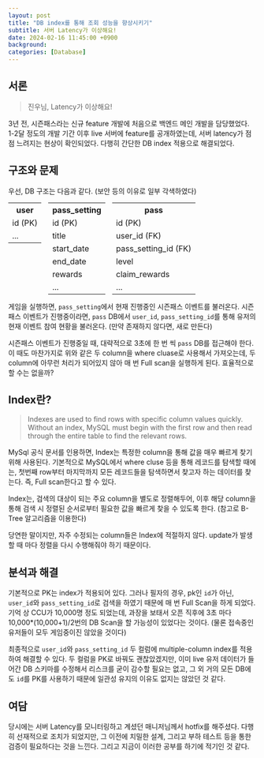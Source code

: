 ```yaml
---
layout: post
title: "DB index를 통해 조회 성능을 향상시키기"
subtitle: 서버 Latency가 이상해요!
date: 2024-02-16 11:45:00 +0900
background: 
categories: [Database]
---
```


## 서론

> 진우님, Latency가 이상해요!

3년 전, 시즌패스라는 신규 feature 개발에 처음으로 백엔드 메인 개발을 담당했었다. 1-2달 정도의 개발 기간 이후 live 서버에 feature를 공개하였는데, 서버 latency가 점점 느려지는 현상이 확인되었다. 다행히 간단한 DB index 적용으로 해결되었다.

## 구조와 문제

우선, DB 구조는 다음과 같다. (보안 등의 이유로 일부 각색하였다)

<div style="margin-bottom:10px text-align:center">
<table style="display:inline">
  <tr><th>user</th></tr>
  <tr><td>id (PK)</td></tr>
  <tr><td>...</td></tr>
</table>
<table style="display:inline; margin:0px 10px;">
  <tr><th>pass_setting</th></tr>
  <tr><td>id (PK)</td></tr>
  <tr><td>title</td></tr>
  <tr><td>start_date</td></tr>
  <tr><td>end_date</td></tr>
  <tr><td>rewards</td></tr>
  <tr><td>...</td></tr>
</table>
<table style="display:inline">
  <tr><th>pass</th></tr>
  <tr><td>id (PK)</td></tr>
  <tr><td>user_id (FK)</td></tr>
  <tr><td>pass_setting_id (FK)</td></tr>
  <tr><td>level</td></tr>
  <tr><td>claim_rewards</td></tr>
  <tr><td>...</td></tr>
</table>
</div>

게임을 실행하면, `pass_setting`에서 현재 진행중인 시즌패스 이벤트를 불러온다. 시즌패스 이벤트가 진행중이라면, `pass` DB에서 `user_id`, `pass_setting_id`를 통해 유저의 현재 이벤트 참여 현황을  불러온다. (만약 존재하지 않다면, 새로 만든다)

시즌패스 이벤트가 진행중일 때, 대략적으로 3초에 한 번 씩 `pass` DB를 접근해야 한다. 이 때도 마찬가지로 위와 같은 두 column을 where cluase로 사용해서 가져오는데, 두 column에 아무런 처리가 되어있지 않아 매 번 Full scan을 실행하게 된다. 효율적으로 할 수는 없을까?

## Index란?

> Indexes are used to find rows with specific column values quickly. Without an index, MySQL must begin with the first row and then read through the entire table to find the relevant rows. 

MySql 공식 문서를 인용하면, Index는 특정한 column을 통해 값을 매우 빠르게 찾기 위해 사용된다. 기본적으로 MySQL에서 where cluse 등을 통해 레코드를 탐색할 때에는, 첫번째 row부터 마지막까지 모든 레코드들을 탐색하면서 찾고자 하는 데이터를 찾는다. 즉, Full scan한다고 할 수 있다.

Index는, 검색의 대상이 되는 주요 column을 별도로 정렬해두어, 이후 해당 column을 통해 검색 시 정렬된 순서로부터 필요한 값을 빠르게 찾을 수 있도록 한다. (참고로 B-Tree 알고리즘을 이용한다)

당연한 말이지만, 자주 수정되는 column들은 Index에 적절하지 않다. update가 발생할 때 마다 정렬을 다시 수행해줘야 하기 때문이다.

## 분석과 해결

기본적으로 PK는 index가 적용되어 있다. 그러나 필자의 경우, pk인 `id`가  아닌, `user_id`와 `pass_setting_id`로 검색을 하였기 때문에 매 번 Full Scan을 하게 되었다. 
기억 상 CCU가 10,000명 정도 되었는데, 과장을 보태서 오픈 직후에 3초 마다 10,000*(10,000+1)/2번의 DB Scan을 할 가능성이 있었다는 것이다. (물론 접속중인 유저들이 모두 게임중이진 않았을 것이다)

최종적으로 `user_id`와 `pass_setting_id` 두 컬럼에 multiple-column index를 적용하여 해결할 수 있다. 두 컬럼을 PK로 바꿔도 괜찮았겠지만, 이미 live 유저 데이터가 들어간 DB 스키마를 수정해서 리스크를 굳이 감수할 필요는 없고, 그 외 거의 모든 DB에도 `id`를 PK를 사용하기 때문에 일관성 유지의 이유도 없지는 않았던 것 같다.


## 여담

당시에는 서버 Latency를 모니터링하고 계셨던 매니저님께서 hotfix를 해주셨다. 다행히 선재적으로 조치가 되었지만, 그 이전에 치밀한 설계, 그리고 부하 테스트 등을 통한 검증이 필요하다는 것을  느낀다. 그리고 지금이 이러한 공부를 하기에 적기인 것 같다.
